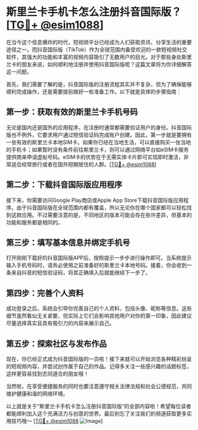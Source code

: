 # 斯里兰卡手机卡怎么注册抖音国际版？[[TG💪+ @esim1088](https://t.me/s/esim1088)]

在当今这个信息爆炸的时代，短视频平台已经成为人们获取资讯、分享生活的重要途径之一。而抖音国际版（TikTok）作为全球范围内备受欢迎的一款短视频社交软件，其强大的功能和丰富的视频内容吸引了无数用户的目光。对于那些身处斯里兰卡的朋友来说，如何顺利地注册并使用抖音国际版呢？这篇文章将为你详细解答这一问题。

首先，我们需要了解的是，抖音国际版的注册流程其实并不复杂，但为了确保能够顺利完成操作，还是需要提前做好一些准备工作。以下就是具体的步骤指南：

## 第一步：获取有效的斯里兰卡手机号码

无论是国内还是国外的应用程序，在注册时通常都需要验证用户的身份。抖音国际版也不例外，它要求用户通过短信验证码完成账户创建。因此，第一步就是要拥有一张有效的斯里兰卡本地SIM卡。如果你已经在当地生活，可以直接购买一张当地的手机卡；如果暂时没有条件前往斯里兰卡，则可以通过网络平台如eSIM卡服务提供商来申请虚拟号码。eSIM卡的优势在于无需实体卡片即可实现即时激活，非常适合经常旅行或者在国外短期居住的人群。[[TG💪+ @esim1088](https://t.me/s/esim1088)]

## 第二步：下载抖音国际版应用程序

接下来，你需要访问Google Play商店或Apple App Store下载抖音国际版应用程序。由于抖音国际版在全球范围内都有覆盖，所以无论你在哪个国家都可以轻松找到这款应用。不过需要注意的是，不同地区的版本可能会存在些许差异，但基本的功能和服务都是相同的。

## 第三步：填写基本信息并绑定手机号

打开刚刚下载好的抖音国际版APP后，按照提示一步步进行操作即可。当系统提示输入手机号码时，请务必使用之前准备好的斯里兰卡本地号码。接着，你会收到一条来自抖音的短信验证码，将其正确填入后就能继续下一步了。

## 第四步：完善个人资料

成功登录之后，系统会引导你完善自己的个人资料，包括头像、昵称等信息。这些细节虽然看似无关紧要，但实际上它们会影响其他用户对你的第一印象，因此建议尽量选择真实且具有吸引力的内容来展示自己。

## 第五步：探索社区与发布作品

现在，你已经正式成为抖音国际版的一员啦！接下来就可以开始浏览各种精彩纷呈的短视频内容，并尝试创作属于自己的作品。记得多关注一些感兴趣的话题标签，这样更容易找到志同道合的朋友哦！

当然啦，在享受便捷服务的同时也要注意遵守相关法律法规和社会公德规范，共同维护健康和谐的网络环境。

以上就是关于“斯里兰卡手机卡怎么注册抖音国际版”的全部内容啦！希望每位读者都能顺利加入这个充满活力与创意的世界。最后别忘了关注我们的频道获取更多实用技巧哦～ [[TG💪+ @esim1088](https://t.me/s/esim1088) ![Image](https://i.postimg.cc/4NQfJmqS/Snipaste-2025-05-13-00-14-12.png)]